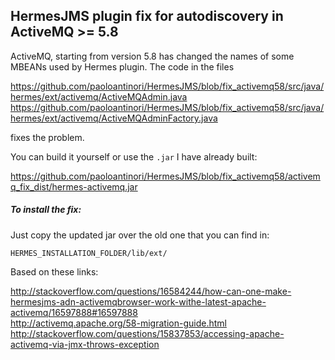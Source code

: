 HermesJMS plugin fix for autodiscovery in ActiveMQ >= 5.8 
-----------------------------------------------------------------

ActiveMQ, starting from version 5.8 has changed the names of some MBEANs used by Hermes plugin.
The code in the files

<https://github.com/paoloantinori/HermesJMS/blob/fix_activemq58/src/java/hermes/ext/activemq/ActiveMQAdmin.java>  
<https://github.com/paoloantinori/HermesJMS/blob/fix_activemq58/src/java/hermes/ext/activemq/ActiveMQAdminFactory.java>


fixes the problem.

You can build it yourself or use the `.jar` I have already built:

<https://github.com/paoloantinori/HermesJMS/blob/fix_activemq58/activemq_fix_dist/hermes-activemq.jar>

##### To install the fix:

Just copy the updated jar over the old one that you can find in:

`HERMES_INSTALLATION_FOLDER/lib/ext/`

Based on these links:

<http://stackoverflow.com/questions/16584244/how-can-one-make-hermesjms-adn-activemqbrowser-work-withe-latest-apache-activemq/16597888#16597888>  
<http://activemq.apache.org/58-migration-guide.html>  
<http://stackoverflow.com/questions/15837853/accessing-apache-activemq-via-jmx-throws-exception>